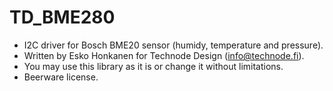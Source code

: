# TD_BME280
 * I2C driver for Bosch BME20 sensor (humidy, temperature and pressure).
 * Written by Esko Honkanen for Technode Design (info@technode.fi).
 * You may use this library as it is or change it without limitations. 
 * Beerware license.
